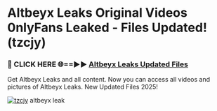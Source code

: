 # Altbeyx Leaks Original Videos 0nlyFans Leaked - Files Updated! (tzcjy)

<h3>🔴 CLICK HERE 🌐==►► <a href="https://tinyurl.com/x26r9saj" rel="nofollow">Altbeyx Leaks Updated Files</a></h3>

Get Altbeyx Leaks and all content. Now you can access all videos and pictures of Altbeyx Leaks. New Updated Files 2025!

[![tzcjy](https://i.imgur.com/LkgZPqh.gif)](https://tinyurl.com/x26r9saj)
altbeyx leak